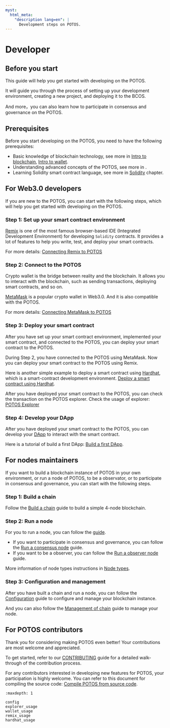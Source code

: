 ```yaml
---
myst:
  html_meta:
    "description lang=en": |
      Development steps on POTOS.
---
```


# Developer

## Before you start

This guide will help you get started with developing on the POTOS.

It will guide you through the process of setting up your development environment, creating a new project, and deploying it to the BCOS.

And more，you can also learn how to participate in consensus and governance on the POTOS.

## Prerequisites

Before you start developing on the POTOS, you need to have the following prerequisites:

- Basic knowledge of blockchain technology, see more in [Intro to blockchain](../concepts/blockchain.md), [Intro to wallet](../concepts/wallet.md).
- Understanding advanced concepts of the POTOS, see more in [](../glossary/index.md).
- Learning Solidity smart contract language, see more in [Solidity](./solidity.md) chapter.

## For Web3.0 developers

If you are new to the POTOS, you can start with the following steps, which will help you get started with developing on the POTOS.

### Step 1: Set up your smart contract environment

[Remix](https://remix.ethereum.org) is one of the most famous browser-based IDE (Integrated Development Environment) for developing `Solidity` contracts. It provides a lot of features to help you write, test, and deploy your smart contracts.

For more details: [Connecting Remix to POTOS](./remix_usage.md)

### Step 2: Connect to the POTOS

Crypto wallet is the bridge between reality and the blockchain. It allows you to interact with the blockchain, such as sending transactions, deploying smart contracts, and so on.

[MetaMask](https://metamask.io/) is a popular crypto wallet in Web3.0. And it is also compatible with the POTOS.

For more details: [Connecting MetaMask to POTOS](./wallet_usage.md)

### Step 3: Deploy your smart contract

After you have set up your smart contract environment, implemented your smart contract, and connected to the POTOS, you can deploy your smart contract to the POTOS.

During Step 2, you have connected to the POTOS using MetaMask. Now you can deploy your smart contract to the POTOS using Remix.

Here is another simple example to deploy a smart contract using [Hardhat](https://hardhat.org/), which is a smart-contract development environment. [Deploy a smart contract using Hardhat](./hardhat_usage.md).

After you have deployed your smart contract to the POTOS, you can check the transaction on the POTOS explorer. Check the usage of explorer: [POTOS Explorer](./explorer_usage.md)

### Step 4: Develop your DApp

After you have deployed your smart contract to the POTOS, you can develop your [DApp](../concepts/dapp.md) to interact with the smart contract.

Here is a tutorial of build a first DApp: [Build a first DApp](./dapp_guide.md).

## For nodes maintainers

If you want to build a blockchain instance of POTOS in your own environment, or run a node of POTOS, to be a observator, or to participate in consensus and governance, you can start with the following steps.

### Step 1: Build a chain

Follow the [Build a chain](./build_chain.md) guide to build a simple 4-node blockchain.

### Step 2: Run a node

For you to run a node, you can follow the [guide](./run_node.md).

- If you want to participate in consensus and governance, you can follow the [Run a consensus node](./run_consensus.md) guide.
- If you want to be a observer, you can follow the [Run a observer node](./run_observer.md) guide.

More information of node types instructions in [Node types](../glossary/nodes.md).

### Step 3: Configuration and management

After you have built a chain and run a node, you can follow the [Configuration](./config.md) guide to configure and manage your blockchain instance.

And you can also follow the [Management of chain](./management.md) guide to manage your node.

## For POTOS contributors

Thank you for considering making POTOS even better! Your contributions are most welcome and appreciated.

To get started, refer to our [CONTRIBUTING](https://github.com/WeTechHK/Universal-BCOS/blob/i18n/CONTRIBUTING.md) guide for a detailed walk-through of the contribution process.

For any contributors interested in developing new features for POTOS, your participation is highly welcome. You can refer to this document for compiling the source code: [Compile POTOS from source code](./compile_from_source.md).

```{toctree}
:maxdepth: 1

config
explorer_usage
wallet_usage
remix_usage
hardhat_usage
```

